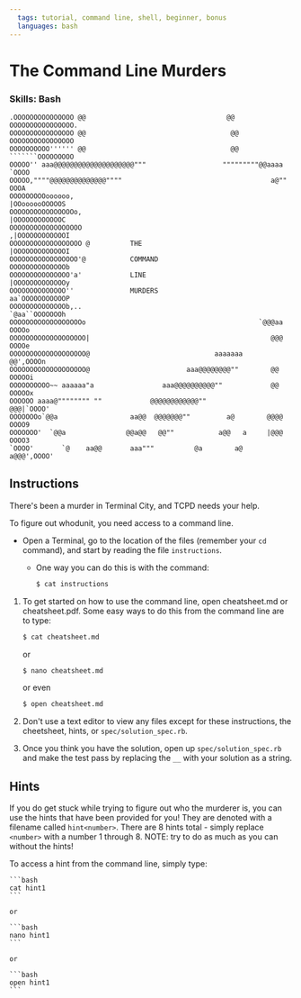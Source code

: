```yaml
---
  tags: tutorial, command line, shell, beginner, bonus
  languages: bash
---
```


# The Command Line Murders

### Skills: Bash

	.OOOOOOOOOOOOOOO @@                                   @@ OOOOOOOOOOOOOOOO.
	OOOOOOOOOOOOOOOO @@                                    @@ OOOOOOOOOOOOOOOO
	OOOOOOOOOO'''''' @@                                    @@ ```````OOOOOOOOO
	OOOOO'' aaa@@@@@@@@@@@@@@@@@@@@"""                   """""""""@@aaaa `OOOO
	OOOOO,""""@@@@@@@@@@@@@@""""                                     a@"" OOOA
	OOOOOOOOOoooooo,                                            |OOoooooOOOOOS
	OOOOOOOOOOOOOOOOo,                                          |OOOOOOOOOOOOC
	OOOOOOOOOOOOOOOOOO                                         ,|OOOOOOOOOOOOI
	OOOOOOOOOOOOOOOOOO @          THE                          |OOOOOOOOOOOOOI
	OOOOOOOOOOOOOOOOO'@           COMMAND                      OOOOOOOOOOOOOOb
	OOOOOOOOOOOOOOO'a'            LINE                         |OOOOOOOOOOOOOy
	OOOOOOOOOOOOOO''              MURDERS                      aa`OOOOOOOOOOOP
	OOOOOOOOOOOOOOb,..                                          `@aa``OOOOOOOh
	OOOOOOOOOOOOOOOOOOo                                           `@@@aa OOOOo
	OOOOOOOOOOOOOOOOOOO|                                             @@@ OOOOe
	OOOOOOOOOOOOOOOOOOO@                               aaaaaaa       @@',OOOOn
	OOOOOOOOOOOOOOOOOOO@                        aaa@@@@@@@@""        @@ OOOOOi
	OOOOOOOOOO~~ aaaaaa"a                 aaa@@@@@@@@@@""            @@ OOOOOx
	OOOOOO aaaa@"""""""" ""            @@@@@@@@@@@@""               @@@|`OOOO'
	OOOOOOOo`@@a                  aa@@  @@@@@@@""         a@        @@@@ OOOO9
	OOOOOOO'  `@@a               @@a@@   @@""           a@@   a     |@@@ OOOO3
	`OOOO'       `@    aa@@       aaa"""          @a        a@     a@@@',OOOO'

## Instructions

There's been a murder in Terminal City, and TCPD needs your help.

To figure out whodunit, you need access to a command line.

* Open a Terminal, go to the location of the files (remember your `cd` command), and start by reading the file `instructions`.

	*	One way you can do this is with the command:

		```bash
		$ cat instructions
		```

1. To get started on how to use the command line, open cheatsheet.md or cheatsheet.pdf. Some easy ways to do this from the command line are to type:

	```bash
	$ cat cheatsheet.md
	```

	or

	```bash
	$ nano cheatsheet.md
	```

	or even

	```bash
	$ open cheatsheet.md
	```

2. Don't use a text editor to view any files except for these instructions, the cheetsheet, hints, or `spec/solution_spec.rb`.

3. Once you think you have the solution, open up `spec/solution_spec.rb` and make the test pass by replacing the `__` with your solution as a string. 

## Hints

If you do get stuck while trying to figure out who the murderer is, you can use the hints that have been provided for you! They are denoted with a filename called `hint<number>`. There are 8 hints total - simply replace `<number>` with a number 1 through 8. NOTE: try to do as much as you can without the hints!

To access a hint from the command line, simply type:

    ```bash
    cat hint1
    ```

    or

    ```bash
    nano hint1
    ```

    or

    ```bash
    open hint1
    ```
